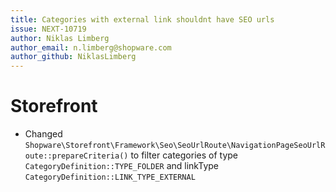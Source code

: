 ```yaml
---
title: Categories with external link shouldnt have SEO urls
issue: NEXT-10719
author: Niklas Limberg
author_email: n.limberg@shopware.com
author_github: NiklasLimberg
---
```

# Storefront
* Changed `Shopware\Storefront\Framework\Seo\SeoUrlRoute\NavigationPageSeoUrlRoute::prepareCriteria()` to filter categories of type `CategoryDefinition::TYPE_FOLDER` and linkType `CategoryDefinition::LINK_TYPE_EXTERNAL`

